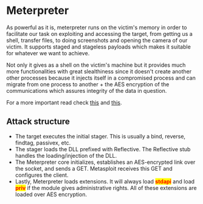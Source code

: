 # Meterpreter

As powerful as it is, meterpreter runs on the victim's memory in order to facilitate our task on exploiting  and accessing the target, from getting us a shell, transfer files, to doing screenshots and opening the camera of our victim. It supports staged and stageless payloads which makes it suitable for whatever we want to achieve.

Not only it gives as a shell on the victim's machine but it provides much more functionalities with great slealthiness since it doesn't create another other processes because it injects itself in a compromised process and can migrate from one process to another + the AES encryption of the communications which assures integrity of the data in question.

For a more important read check [this](https://www.rapid7.com/blog/post/2015/03/25/stageless-meterpreter-payloads/) and [this](https://www.blackhillsinfosec.com/modifying-metasploit-x64-template-for-av-evasion/).

## Attack structure

* The target executes the initial stager. This is usually a bind, reverse, findtag, passivex, etc.
* The stager loads the DLL prefixed with Reflective. The Reflective stub handles the loading/injection of the DLL.
* The Meterpreter core initializes, establishes an AES-encrypted link over the socket, and sends a GET. Metasploit receives this GET and configures the client.
* Lastly, Meterpreter loads extensions. It will always load <mark style="color:red;">**stdapi**</mark> and load <mark style="color:red;">**priv**</mark> if the module gives administrative rights. All of these extensions are loaded over AES encryption.



